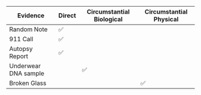 | Evidence             | Direct | Circumstantial Biological | Circumstantial Physical |
| -------------------- | ------ | ------------------------- | ----------------------- |
| Random Note          | ✅     |                           |                         |
| 911 Call             | ✅     |                           |                         |
| Autopsy Report       | ✅     |                           |                         |
| Underwear DNA sample |        | ✅                        |                         |
| Broken Glass         |        |                           | ✅                        |
